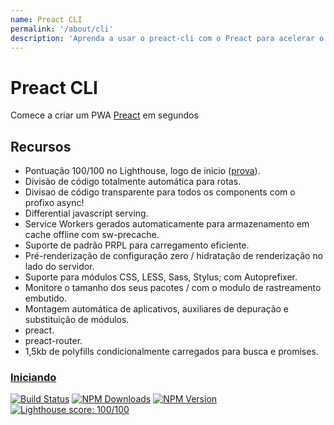 ```yaml
---
name: Preact CLI
permalink: '/about/cli'
description: 'Aprenda a usar o preact-cli com o Preact para acelerar o fluxo de trabalho de desenvolvimento'
---
```


# Preact CLI

Comece a criar um PWA [Preact] em segundos

## Recursos

- Pontuação 100/100 no Lighthouse, logo de inicio ([prova](https://googlechrome.github.io/lighthouse/viewer/?gist=142af6838482417af741d966e7804346)).
- Divisão de código totalmente automática para rotas.
- Divisao de código transparente para todos os components com o profixo async!
- Differential javascript serving.
- Service Workers gerados automaticamente para armazenamento em cache offline com sw-precache.
- Suporte de padrão PRPL para carregamento eficiente.
- Pré-renderização de configuração zero / hidratação de renderização no lado do servidor.
- Suporte para módulos CSS, LESS, Sass, Stylus; com Autoprefixer.
- Monitore o tamanho dos seus pacotes / com o modulo de rastreamento embutido.
- Montagem automática de aplicativos, auxiliares de depuração e substituição de módulos.
- preact.
- preact-router.
- 1,5kb de polyfills condicionalmente carregados para busca e promises.

### [Iniciando](https://github.com/preactjs/preact-cli)
[![Build Status](https://travis-ci.org/preactjs/preact-cli.svg?branch=master)](https://travis-ci.org/preactjs/preact-cli) [![NPM Downloads](https://img.shields.io/npm/dm/preact-cli.svg?style=flat)](https://www.npmjs.com/package/preact-cli) [![NPM Version](https://img.shields.io/npm/v/preact-cli.svg?style=flat)](https://www.npmjs.com/package/preact-cli) [![Lighthouse score: 100/100](https://lighthouse-badge.appspot.com/?score=100)](https://github.com/preactjs/preact-cli)

[Promise]: https://npm.im/promise-polyfill
[fetch]: https://github.com/developit/unfetch
[preact]: https://github.com/preactjs/preact
[`"browserslist"`]: https://github.com/ai/browserslist
[sw-precache]: https://github.com/GoogleChrome/sw-precache
[preact-router]: https://github.com/preactjs/preact-router
[plugins]: https://github.com/preactjs/preact-cli/wiki/Plugins
[PRPL]: https://developers.google.com/web/fundamentals/performance/prpl-pattern
[proof]: https://googlechrome.github.io/lighthouse/viewer/?gist=142af6838482417af741d966e7804346
[Service Workers]: https://developers.google.com/web/fundamentals/getting-started/primers/service-workers
[`async!`]: https://github.com/preactjs/preact-cli/blob/222e7018dd360e40f7db622191aeca62d6ef0c9a/examples/full/src/components/app.js#L7
